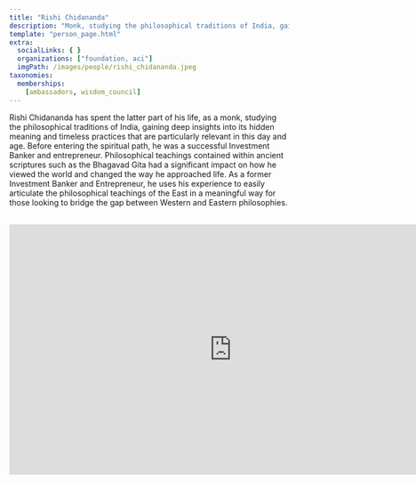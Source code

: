 ```yaml
---
title: "Rishi Chidananda"
description: "Monk, studying the philosophical traditions of India, gaining deep insights into its hidden meaning."
template: "person_page.html"
extra:
  socialLinks: { }
  organizations: ["foundation, aci"]
  imgPath: /images/people/rishi_chidananda.jpeg
taxonomies:
  memberships:
    [ambassadors, wisdom_council]
---
```


Rishi Chidananda has spent the latter part of his life, as a monk, studying the philosophical traditions of India, gaining deep insights into its hidden meaning and timeless practices that are particularly relevant in this day and age. Before entering the spiritual path, he was a successful Investment Banker and entrepreneur. Philosophical teachings contained within ancient scriptures such as the Bhagavad Gita had a significant impact on how he viewed the world and changed the way he approached life. As a former Investment Banker and Entrepreneur, he uses his experience to easily articulate the philosophical teachings of the East in a meaningful way for those looking to bridge the gap between Western and Eastern philosophies.

<BR>
<div class="aspect-w-16 aspect-h-9">
<iframe src="https://player.vimeo.com/video/413143125" width="800" height="450" frameborder="0" allow="autoplay; fullscreen" allowfullscreen></iframe>
</div>
<BR>